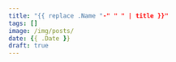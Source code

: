 ```yaml
---
title: "{{ replace .Name "-" " " | title }}"
tags: []
image: /img/posts/
date: {{ .Date }}
draft: true
---
```


